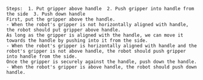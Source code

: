 
    Steps:  1. Put gripper above handle  2. Push gripper into handle from the side  3. Push down handle
    First, put the gripper above the handle.
    - When the robot's gripper is not horizontally aligned with handle, the robot should put gripper above handle.
    As long as the gripper is aligned with the handle, we can move it towards the handle by pushing into it from the side.
    - When the robot's gripper is horizontally aligned with handle and the robot's gripper is not above handle, the robot should push gripper into handle from the side.
    Once the gripper is securely against the handle, push down the handle.
    - When the robot's gripper is above handle, the robot should push down handle.